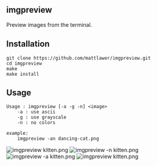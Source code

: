## imgpreview
Preview images from the terminal.

## Installation
	git clone https://github.com/mattlawer/imgpreview.git
	cd imgpreview
	make
	make install

## Usage
	Usage : imgpreview [-a -g -n] <image>
		-a : use ascii
		-g : use grayscale
		-n : no colors
	
	example:
		imgpreview -an dancing-cat.png


![](http://i67.tinypic.com/2up6253.png "imgpreview kitten.png")
![](http://i68.tinypic.com/fwogev.png "imgpreview -n kitten.png")
![](http://i64.tinypic.com/25tereu.png "imgpreview -a kitten.png")
![](http://i66.tinypic.com/hsl2qs.png "imgpreview kitten.png") 
